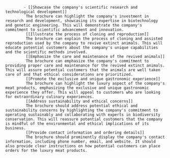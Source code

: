 			- [[Showcase the company's scientific research and technological development]]
			 The brochure can highlight the company's investment in research and development, showcasing its expertise in biotechnology and genetic engineering. This will demonstrate the company's commitment to scientific advancement and innovation.
			 [[Illustrate the process of cloning and reproduction]]
			 The brochure can explain the process of cloning and assisted reproduction used by the company to revive extinct animals. This will educate potential customers about the company's unique capabilities and the scientific methods involved.
			 [[Emphasize the care and maintenance of the revived animals]]
			 The brochure can emphasize the company's commitment to providing proper care and maintenance for the revived extinct animals. This will assure potential customers that the animals are well taken care of and that ethical considerations are prioritized.
			 [[Promote the exclusive and unique gastronomic experience]]
			 The brochure can highlight the luxury aspect of the company's meat products, emphasizing the exclusive and unique gastronomic experience they offer. This will appeal to customers who are looking for extraordinary culinary experiences.
			 [[Address sustainability and ethical concerns]]
			 The brochure should address potential ethical and sustainability concerns by highlighting the company's commitment to operating sustainably and collaborating with experts in biodiversity conservation. This will reassure potential customers that the company is mindful of the environmental and ethical implications of its business.
			 [[Provide contact information and ordering details]]
			 The brochure should prominently display the company's contact information, including phone number, email, and website. It should also provide clear instructions on how potential customers can place orders for the luxury meat products.












